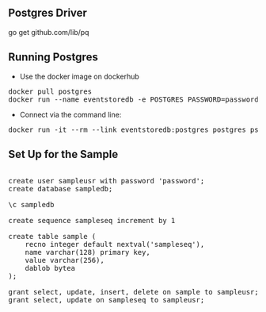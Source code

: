 ## Postgres Driver

go get github.com/lib/pq

## Running Postgres

* Use the docker image on dockerhub

<pre>
docker pull postgres
docker run --name eventstoredb -e POSTGRES_PASSWORD=password -p 5432:5432  postgres
</pre>

* Connect via the command line:

<pre>
docker run -it --rm --link eventstoredb:postgres postgres psql -h postgres -U postgres
</pre>

## Set Up for the Sample

<pre>

create user sampleusr with password 'password';
create database sampledb;

\c sampledb

create sequence sampleseq increment by 1

create table sample (
    recno integer default nextval('sampleseq'),
    name varchar(128) primary key,
    value varchar(256),
    dablob bytea
);

grant select, update, insert, delete on sample to sampleusr;
grant select, update on sampleseq to sampleusr;
</pre>

